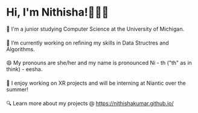 # Hi, I'm Nithisha!👋👩🏾

🏫 I'm a junior studying Computer Science at the University of Michigan. <br>
#### 
🌱 I’m currently working on refining my skills in Data Structres and Algorithms. <br>
#### 
😄 My pronouns are she/her and my name is pronounced Ni - th ("th" as in think) - eesha. <br>
#### 
🥽 I enjoy working on XR projects and will be interning at Niantic over the summer! <br>
#### 
🔍 Learn more about my projects @ https://nithishakumar.github.io/ <br>

